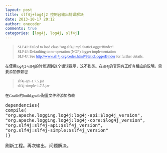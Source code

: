 ```yaml
---
layout: post
title: slf4j+log4j2 控制台输出错误解决
date: 2013-10-17 20:12
author: onecoder
comments: true
categories: [log4j, log4j, slf4j]
---
```

<blockquote>
	<p>
		<span style="font-size: 12px; font-family: Monaco;">SLF4J: Failed to load class &quot;org.slf4j.impl.StaticLoggerBinder&quot;.</span><br />
		<span style="font-size: 12px; font-family: Monaco;">SLF4J: Defaulting to no-operation (NOP) logger implementation</span><br />
		<span style="font-size: 12px; font-family: Monaco;">SLF4J: See </span><span style="font-size: 12px; font-family: Monaco; color: rgb(4, 46, 238);"><u>http://www.slf4j.org/codes.html#StaticLoggerBinder</u></span><span style="font-size: 12px; font-family: Monaco;"> for further details.</span></p>
</blockquote>
<p>
	<span style="font-size: 12px; font-family: Monaco;">在使用log4j2+slf4j的时候遇到这个错误提示，这不到类。在slf4j的官网有正好有相应的说明。需要添加依赖包</span></p>
<blockquote>
	<p>
		<span style="font-size: 12px; font-family: Verdana;">slf4j-api-1.7.5.jar</span><br />
		<span style="font-size: 12px; font-family: Verdana;">slf4j-simple-1.7.5.jar</span></p>
</blockquote>
<p>
	<span style="font-size: 12px; font-family: Monaco;">在Gradle的build.gradle配置文件种添加依赖</span></p>
<pre class="brush:groovy;first-line:1;pad-line-numbers:true;highlight:null;collapse:false;">
dependencies{
compile(
&quot;org.apache.logging.log4j:log4j-api:$log4j_version&quot;,
&quot;org.apache.logging.log4j:log4j-core:$log4j_version&quot;,
&quot;org.slf4j:slf4j-api:$slf4j_version&quot;,
&quot;org.slf4j:slf4j-simple:$slf4j_version&quot;
)}</pre>
<p>
	<span style="font-size: 14px; font-family: Monaco;">刷新工程。再次输出，问题解决。</span></p>

